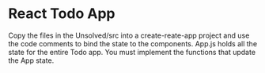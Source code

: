 # React Todo App

Copy the files in the Unsolved/src into a create-reate-app project and use the code comments to bind the state to the components. App.js holds all the state for the entire Todo app. You must implement the functions that update the App state.
